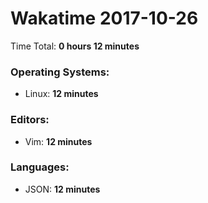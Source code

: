 # Wakatime 2017-10-26

Time Total: **0 hours 12 minutes**

### Operating Systems:
- Linux: **12 minutes** 

### Editors:
- Vim: **12 minutes** 

### Languages:
- JSON: **12 minutes** 

